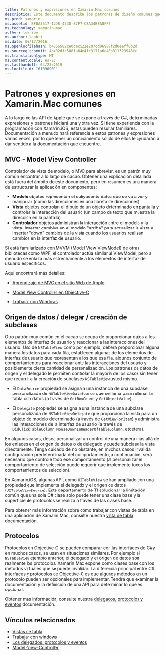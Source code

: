 ```yaml
---
title: Patrones y expresiones en Xamarin.Mac comunes
description: Este documento describe los patrones de diseño comunes que usan para crear aplicaciones de Xamarin.Mac. Describe el patrón model-view-controller, los patrones de datos de origen y el delegado y protocolos.
ms.prod: xamarin
ms.assetid: BF0A3517-17D8-453D-87F7-C8A34BEA8FF5
ms.technology: xamarin-mac
author: lobrien
ms.author: laobri
ms.date: 06/17/2016
ms.openlocfilehash: b4266582ce0cec522e207cd06987f2d0eeff8b2d
ms.sourcegitcommit: 4b402d1c508fa84e4fc3171a6e43b811323948fc
ms.translationtype: MT
ms.contentlocale: es-ES
ms.lasthandoff: 04/23/2019
ms.locfileid: "61090901"
---
```

# <a name="common-patterns-and-idioms-in-xamarinmac"></a>Patrones y expresiones en Xamarin.Mac comunes

A lo largo de las API de Apple que se expone a través de C#, determinadas expresiones y patrones iniciará una y otra vez. Si tiene experiencia con la programación con Xamarin.iOS, estas pueden resultar familiares. Documentación a menudo hará referencia a estos patrones y expresiones varias veces, por lo que tener un conocimiento sólido de ellos le ayudarán a dar sentido a la documentación que encuentre.

## <a name="mvc---model-view-controller"></a>MVC - Model View Controller

Controlador de vista de modelo, o MVC para abreviar, es un patrón muy común encontrar a lo largo de cacao. Obtener una explicación detallada está fuera del ámbito de este documento, pero en resumen es una manera de estructurar la aplicación en componentes:

- **Modelo** objetos representan el subyacente datos que se va a ver y manipular (como las direcciones en una libreta de direcciones)
- **Vista** objetos controlan el dibujo de un objeto determinado en pantalla y controlar la interacción del usuario (un campo de texto que muestra la dirección en la pantalla)
- **Controlador** objetos administran la interacción entre el modelo y la vista. Insertar cambios en el modelo "arriba" para actualizar la vista e insertar "down" cambios de la vista cuando los usuarios realizan cambios en la interfaz de usuario.

Si está familiarizado con MVVM (Model View ViewModel) de otras bibliotecas como WPF, el controlador actúa similar al ViewModel, pero a menudo se enlaza más estrechamente a los elementos de interfaz de usuario específicos.

Aquí encontrará más detalles:

- [Aprendizaje de MVC en el sitio Web de Apple](https://developer.apple.com/library/ios/documentation/general/conceptual/devpedia-cocoacore/MVC.html)

- [Model View Controller en Objective-C](https://developer.apple.com/library/ios/documentation/general/conceptual/CocoaEncyclopedia/Model-View-Controller/Model-View-Controller.html)
- [Trabajar con Windows](~/mac/user-interface/window.md)

## <a name="data-source--delegate--subclassing"></a>Origen de datos / delegar / creación de subclases

Otro patrón muy común en el cacao se ocupa de proporcionar datos a los elementos de interfaz de usuario y reaccionar a las interacciones del usuario. Uso de `NSTableView` como por ejemplo, deberá proporcionar alguna manera los datos para cada fila, establecen algunas de los elementos de interfaz de usuario que representan a los que esa fila, algunos conjunto de comportamientos para reaccionar ante las interacciones del usuario y posiblemente cierta cantidad de personalización. Los patrones de datos de origen y el delegado le permiten controlar la mayoría de los casos sin tener que recurrir a la creación de subclases `NSTableView` usted mismo.

- El `DataSource` propiedad se asigna a una instancia de una subclase personalizada de `NSTableViewDataSource` que se llama para rellenar la tabla con datos (a través de `GetRowCount` y `GetObjectValue`).

- El `Delegate` propiedad se asigna a una instancia de una subclase personalizada de `NSTableViewDelegate` que proporciona la vista para un objeto de modelo determinado (a través de `GetViewForItem`) y administra las interacciones de la interfaz de usuario (a través de `DidClickTableColumn`, `MouseDownInHeaderOfTableColumn`, etcetera).

En algunos casos, desea personalizar un control de una manera más allá de los enlaces en el origen de datos o de delegado y puede subclase la vista directamente. Tenga cuidado de no obstante, en muchos casos invalida configuración predeterminada del comportamiento, a continuación, será necesario que controle todo ese comportamiento (al personalizar el comportamiento de selección puede requerir que implemente todos los comportamientos de selección).

En Xamarin.iOS, algunas API, como `UITableView` se han ampliado con una propiedad que implementa el delegado y el origen de datos (`UITableViewSource`). Este departamento de TI solucionar la limitación común que una sola C# clase solo puede tener una clase base y la superficie de protocolos se realiza a través de las clases base.

Para obtener más información sobre cómo trabajar con vistas de tabla en una aplicación de Xamarin.Mac, consulte nuestra [vista de tabla](~/mac/user-interface/table-view.md) documentación.

## <a name="protocols"></a>Protocolos

Protocolos en Objective-C se pueden comparar con las interfaces de C#y en muchos casos, se usan en situaciones similares. Por ejemplo el `NSTableView` ejemplo anterior, el delegado y el origen de datos son realmente los protocolos. Xamarin.Mac expone como clases base con los métodos virtuales que se puede invalidar. La diferencia principal entre C# interfaces y protocolos de Objective-C es que algunos métodos en un protocolo pueden ser opcionales para implementar. Tendrá que examinar la documentación y la definición de una API para determinar lo que es opcional.

Obtener más información, consulte nuestra [delegados, protocolos y eventos](~/ios/app-fundamentals/delegates-protocols-and-events.md) documentación.



## <a name="related-links"></a>Vínculos relacionados

- [Vistas de tabla](~/mac/user-interface/table-view.md)
- [Trabajar con windows](~/mac/user-interface/window.md)
- [Los delegados, protocolos y eventos](~/ios/app-fundamentals/delegates-protocols-and-events.md)
- [Model-View-Controller](https://developer.apple.com/library/ios/documentation/general/conceptual/CocoaEncyclopedia/Model-View-Controller/Model-View-Controller.html)
